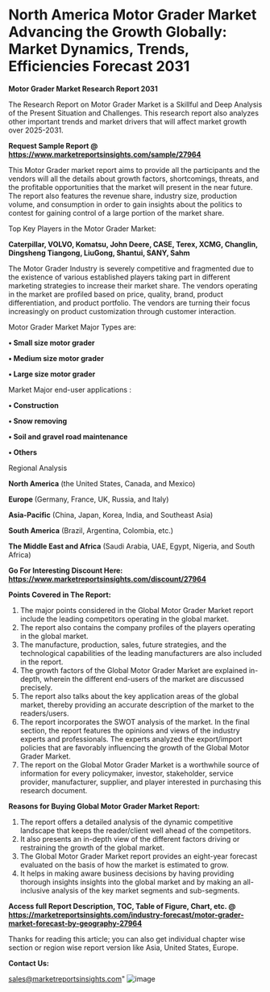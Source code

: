 # North America Motor Grader Market Advancing the Growth Globally: Market Dynamics, Trends, Efficiencies Forecast 2031

<strong>Motor Grader Market Research Report 2031</strong>

The Research Report on Motor Grader Market is a Skillful and Deep Analysis of the Present Situation and Challenges. This research report also analyzes other important trends and market drivers that will affect market growth over 2025-2031.

<strong>Request Sample Report @ <a href=https://www.marketreportsinsights.com/sample/27964>https://www.marketreportsinsights.com/sample/27964</a></strong>

This Motor Grader market report aims to provide all the participants and the vendors will all the details about growth factors, shortcomings, threats, and the profitable opportunities that the market will present in the near future. The report also features the revenue share, industry size, production volume, and consumption in order to gain insights about the politics to contest for gaining control of a large portion of the market share.

Top Key Players in the Motor Grader Market:

<strong>Caterpillar, VOLVO, Komatsu, John Deere, CASE, Terex, XCMG, Changlin, Dingsheng Tiangong, LiuGong, Shantui, SANY, Sahm</strong>

The Motor Grader Industry is severely competitive and fragmented due to the existence of various established players taking part in different marketing strategies to increase their market share. The vendors operating in the market are profiled based on price, quality, brand, product differentiation, and product portfolio. The vendors are turning their focus increasingly on product customization through customer interaction.

Motor Grader Market Major Types are:

<strong>• Small size motor grader

• Medium size motor grader

• Large size motor grader</strong>

Market Major end-user applications :

<strong>• Construction

• Snow removing

• Soil and gravel road maintenance

• Others</strong>

Regional Analysis

</u><strong><b>North America</b></strong> (the United States, Canada, and Mexico)

<strong><b>Europe </b></strong>(Germany, France, UK, Russia, and Italy)

<strong><b>Asia-Pacific</b></strong> (China, Japan, Korea, India, and Southeast Asia)

<strong><b>South America</b></strong> (Brazil, Argentina, Colombia, etc.)

<strong><b>The Middle East and Africa</b></strong> (Saudi Arabia, UAE, Egypt, Nigeria, and South Africa)

<strong>Go For Interesting Discount Here: <a href=https://www.marketreportsinsights.com/discount/27964>https://www.marketreportsinsights.com/discount/27964</a></strong>

<strong>Points Covered in The Report:</strong>
<ol>
  <li>The major points considered in the Global Motor Grader Market report include the leading competitors operating in the global market.</li>
  <li>The report also contains the company profiles of the players operating in the global market.</li>
  <li>The manufacture, production, sales, future strategies, and the technological capabilities of the leading manufacturers are also included in the report.</li>
  <li>The growth factors of the Global Motor Grader Market are explained in-depth, wherein the different end-users of the market are discussed precisely.</li>
  <li>The report also talks about the key application areas of the global market, thereby providing an accurate description of the market to the readers/users.</li>
  <li>The report incorporates the SWOT analysis of the market. In the final section, the report features the opinions and views of the industry experts and professionals. The experts analyzed the export/import policies that are favorably influencing the growth of the Global Motor Grader Market.</li>
  <li>The report on the Global Motor Grader Market is a worthwhile source of information for every policymaker, investor, stakeholder, service provider, manufacturer, supplier, and player interested in purchasing this research document.</li>
</ol>
<strong>Reasons for Buying Global Motor Grader Market Report:</strong>

<ol>
  <li>The report offers a detailed analysis of the dynamic competitive landscape that keeps the reader/client well ahead of the competitors.</li>
  <li>It also presents an in-depth view of the different factors driving or restraining the growth of the global market.</li>
  <li>The Global Motor Grader Market report provides an eight-year forecast evaluated on the basis of how the market is estimated to grow.</li>
  <li>It helps in making aware business decisions by having providing thorough insights insights into the global market and by making an all-inclusive analysis of the key market segments and sub-segments.</li>
</ol>
<strong>Access full Report Description, TOC, Table of Figure, Chart, etc. @ <a href=https://marketreportsinsights.com/industry-forecast/motor-grader-market-forecast-by-geography-27964>https://marketreportsinsights.com/industry-forecast/motor-grader-market-forecast-by-geography-27964</a></strong>


Thanks for reading this article; you can also get individual chapter wise section or region wise report version like Asia, United States, Europe.

<strong>Contact Us:</strong>

sales@marketreportsinsights.com"
![image](https://github.com/user-attachments/assets/fb33d73e-b6d2-46dc-84b7-6255e67eeb8f)
